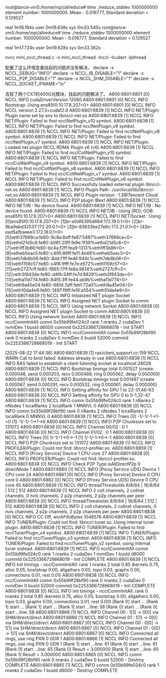 root@lance-vm5:/home/mpi/allreduce# time ./reduce_stddev 1000000000
element number: 1000000000.
Mean - 0.016777, Standard deviation = 0.129527

real	1m16.194s
user	0m19.638s
sys	0m33.540s
root@lance-vm5:/home/mpi/allreduce# time ./reduce_stddev 1000000000
element number: 1000000000.
Mean - 0.016777, Standard deviation = 0.129527

real	1m17.724s
user	0m19.628s
sys	0m33.362s

nvcc mini_nccl_thread.c -o mini_nccl_thread -lnccl -lcudart -lpthread

配置了这么环境变量挂起的问题并没有解决。
declare -x NCCL_DEBUG="INFO"
declare -x NCCL_IB_DISABLE="1"
declare -x NCCL_P2P_DISABLE="1"
declare -x NCCL_SHM_DISABLE="1"
declare -x NCCL_SOCKET_IFNAME="lo"

去拔了两个CX7的400G光模块，挂起的问题解决了。
A800:6801:6801 [0] NCCL INFO cudaDriverVersion 12060
A800:6801:6801 [0] NCCL INFO Bootstrap: Using ens85f0:10.17.8.207<0>
A800:6801:6801 [0] NCCL INFO NCCL version 2.27.3+cuda12.9
A800:6801:6839 [1] NCCL INFO NET/Plugin: Plugin name set by env to libnccl-net.so
A800:6801:6839 [1] NCCL INFO NET/Plugin: Failed to find ncclNetPlugin_v10 symbol.
A800:6801:6839 [1] NCCL INFO NET/Plugin: Failed to find ncclNetPlugin_v9 symbol.
A800:6801:6839 [1] NCCL INFO NET/Plugin: Failed to find ncclNetPlugin_v8 symbol.
A800:6801:6839 [1] NCCL INFO NET/Plugin: Failed to find ncclNetPlugin_v7 symbol.
A800:6801:6839 [1] NCCL INFO NET/Plugin: Loaded net plugin NCCL RDMA Plugin v6 (v6)
A800:6801:6839 [1] NCCL INFO NET/Plugin: Failed to find ncclCollNetPlugin_v10 symbol.
A800:6801:6839 [1] NCCL INFO NET/Plugin: Failed to find ncclCollNetPlugin_v9 symbol.
A800:6801:6839 [1] NCCL INFO NET/Plugin: Failed to find ncclCollNetPlugin_v8 symbol.
A800:6801:6839 [1] NCCL INFO NET/Plugin: Failed to find ncclCollNetPlugin_v7 symbol.
A800:6801:6839 [1] NCCL INFO NET/Plugin: Failed to find ncclCollNetPlugin_v6 symbol.
A800:6801:6839 [1] NCCL INFO Successfully loaded external plugin libnccl-net.so
A800:6801:6839 [1] NCCL INFO Plugin Path : /usr/local/lib/libnccl-net.so
A800:6801:6839 [1] NCCL INFO Plugin version : 1.3@Tencent Cloud
A800:6801:6839 [1] NCCL INFO P2P plugin IBext
A800:6801:6839 [1] NCCL INFO NET/IB : No device found.
A800:6801:6839 [1] NCCL INFO NET/IB : No device found.
A800:6801:6839 [1] NCCL INFO NET/IB : Using [RO]; OOB ens85f0:10.17.8.207<0>
A800:6801:6839 [1] NCCL INFO NET/Socket : Using [0]ens85f0:10.17.8.207<0> [1]br-e0df4395d684:172.19.0.1<0> [2]br-9ba9ebd32537:172.20.0.1<0> [3]br-83633be27e6c:172.21.0.1<0> [4]br-ead5afbaeee3:172.18.0.1<0> [5]veth37669ca:fe80::9c8a:8aff:fe87:5487%veth37669ca<0> [6]vethd21d5c6:fe80::b081:20ff:fe9e:1f39%vethd21d5c6<0> [7]veth1ff3b86:fe80::bc4a:f2ff:fea9:1313%veth1ff3b86<0> [8]vetheb5eac5:fe80::c495:86ff:fe11:4e49%vetheb5eac5<0> [9]veth7db6b06:fe80::8dd:f1ff:fed6:944c%veth7db6b06<0> [10]veth1159c57:fe80::c4f8:9fff:fe7e:e572%veth1159c57<0> [11]veth2727cff:fe80::f865:17ff:fe8a:9814%veth2727cff<0> [12]veth3f843de:fe80::d4fb:54ff:fe7d:8829%veth3f843de<0> [13]vetha11d774:fe80::84f5:3ff:fe44:ab9b%vetha11d774<0> [14]veth9a45e04:fe80::681d:7aff:feb1:72a0%veth9a45e04<0> [15]veth10da4e9:fe80::1497:f6ff:fe16:a554%veth10da4e9<0>
A800:6801:6839 [1] NCCL INFO Initialized NET plugin Socket
A800:6801:6839 [1] NCCL INFO Assigned NET plugin Socket to comm
A800:6801:6839 [1] NCCL INFO Using network Socket
A800:6801:6838 [0] NCCL INFO Assigned NET plugin Socket to comm
A800:6801:6838 [0] NCCL INFO Using network Socket
A800:6801:6839 [1] NCCL INFO ncclCommInitAll comm 0x55b99fe024c0 rank 1 nranks 2 cudaDev 1 nvmlDev 1 busId d6000 commId 0x2253366728668019 - Init START
A800:6801:6838 [0] NCCL INFO ncclCommInitAll comm 0x55b99f28bf90 rank 0 nranks 2 cudaDev 0 nvmlDev 0 busId 52000 commId 0x2253366728668019 - Init START

[2025-08-22 17:44:36] A800:6801:6839 [1] ras/client_support.cc:159 NCCL WARN Call to bind failed: Address already in use
A800:6801:6839 [1] NCCL INFO RAS failed to establish a client listening socket at localhost:28028
A800:6801:6839 [1] NCCL INFO Bootstrap timings total 0.001527 (create 0.000048, send 0.000203, recv 0.000469, ring 0.000062, delay 0.000000)
A800:6801:6838 [0] NCCL INFO Bootstrap timings total 0.001497 (create 0.000067, send 0.000291, recv 0.000532, ring 0.000061, delay 0.000000)
A800:6801:6839 [1] NCCL INFO Setting affinity for GPU 1 to 22-31,48-63
A800:6801:6838 [0] NCCL INFO Setting affinity for GPU 0 to 0-1,32-47
A800:6801:6839 [1] NCCL INFO comm 0x55b99fe024c0 rank 1 nRanks 2 nNodes 1 localRanks 2 localRank 1 MNNVL 0
A800:6801:6838 [0] NCCL INFO comm 0x55b99f28bf90 rank 0 nRanks 2 nNodes 1 localRanks 2 localRank 0 MNNVL 0
A800:6801:6839 [1] NCCL INFO Trees [0] -1/-1/-1->1->0 [1] -1/-1/-1->1->0
A800:6801:6839 [1] NCCL INFO P2P Chunksize set to 131072
A800:6801:6838 [0] NCCL INFO Channel 00/02 : 0 1
A800:6801:6838 [0] NCCL INFO Channel 01/02 : 0 1
A800:6801:6838 [0] NCCL INFO Trees [0] 1/-1/-1->0->-1 [1] 1/-1/-1->0->-1
A800:6801:6838 [0] NCCL INFO P2P Chunksize set to 131072
A800:6801:6839 [1] NCCL INFO PROFILER/Plugin: Could not find: libnccl-profiler.so.
A800:6801:6859 [1] NCCL INFO [Proxy Service] Device 1 CPU core 27
A800:6801:6838 [0] NCCL INFO PROFILER/Plugin: Could not find: libnccl-profiler.so.
A800:6801:6838 [0] NCCL INFO Check P2P Type isAllDirectP2p 0 directMode 1
A800:6801:6860 [1] NCCL INFO [Proxy Service UDS] Device 1 CPU core 24
A800:6801:6861 [0] NCCL INFO [Proxy Service] Device 0 CPU core 0
A800:6801:6862 [0] NCCL INFO [Proxy Service UDS] Device 0 CPU core 45
A800:6801:6839 [1] NCCL INFO threadThresholds 8/8/64 | 16/8/64 | 512 | 512
A800:6801:6839 [1] NCCL INFO 2 coll channels, 2 collnet channels, 0 nvls channels, 2 p2p channels, 2 p2p channels per peer
A800:6801:6838 [0] NCCL INFO threadThresholds 8/8/64 | 16/8/64 | 512 | 512
A800:6801:6838 [0] NCCL INFO 2 coll channels, 2 collnet channels, 0 nvls channels, 2 p2p channels, 2 p2p channels per peer
A800:6801:6838 [0] NCCL INFO CC Off, workFifoBytes 1048576
A800:6801:6839 [1] NCCL INFO TUNER/Plugin: Could not find: libnccl-tuner.so. Using internal tuner plugin.
A800:6801:6839 [1] NCCL INFO TUNER/Plugin: Failed to find ncclTunerPlugin_v4 symbol.
A800:6801:6839 [1] NCCL INFO TUNER/Plugin: Failed to find ncclTunerPlugin_v3 symbol.
A800:6801:6839 [1] NCCL INFO TUNER/Plugin: Failed to find ncclTunerPlugin_v2 symbol, using internal tuner instead.
A800:6801:6839 [1] NCCL INFO ncclCommInitAll comm 0x55b99fe024c0 rank 1 nranks 2 cudaDev 1 nvmlDev 1 busId d6000 commId 0x2253366728668019 - Init COMPLETE
A800:6801:6839 [1] NCCL INFO Init timings - ncclCommInitAll: rank 1 nranks 2 total 0.85 (kernels 0.75, alloc 0.05, bootstrap 0.00, allgathers 0.00, topo 0.03, graphs 0.00, connections 0.01, rest 0.01)
A800:6801:6838 [0] NCCL INFO ncclCommInitAll comm 0x55b99f28bf90 rank 0 nranks 2 cudaDev 0 nvmlDev 0 busId 52000 commId 0x2253366728668019 - Init COMPLETE
A800:6801:6838 [0] NCCL INFO Init timings - ncclCommInitAll: rank 0 nranks 2 total 0.85 (kernels 0.75, alloc 0.05, bootstrap 0.00, allgathers 0.00, topo 0.03, graphs 0.00, connections 0.01, rest 0.00)
[Rank 0] start ...
[Rank 1] start ...
[Rank 1] start ...
[Rank 1] start ...line: 58
[Rank 0] start ...
[Rank 0] start ...line: 58
A800:6801:6866 [1] NCCL INFO Channel 00 : 1[1] -> 0[0] via SHM/direct/direct
A800:6801:6866 [1] NCCL INFO Channel 01 : 1[1] -> 0[0] via SHM/direct/direct
A800:6801:6867 [0] NCCL INFO Channel 00 : 0[0] -> 1[1] via SHM/direct/direct
A800:6801:6867 [0] NCCL INFO Channel 01 : 0[0] -> 1[1] via SHM/direct/direct
A800:6801:6867 [0] NCCL INFO Connected all rings, use ring PXN 0 GDR 1
A800:6801:6866 [1] NCCL INFO Connected all rings, use ring PXN 0 GDR 1
[Rank 1] start ...line: 61
[Rank 0] start ...line: 61
[Rank 0] start ...line: 65
[Rank 0] Result = 3.000000
[Rank 1] start ...line: 65
[Rank 1] Result = 3.000000
A800:6801:6865 [0] NCCL INFO comm 0x55b99f28bf90 rank 0 nranks 2 cudaDev 0 busId 52000 - Destroy COMPLETE
A800:6801:6865 [1] NCCL INFO comm 0x55b99fe024c0 rank 1 nranks 2 cudaDev 1 busId d6000 - Destroy COMPLETE

